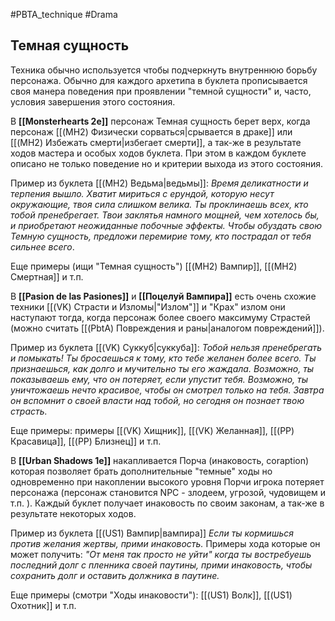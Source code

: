 #PBTA_technique #Drama 
## Темная сущность
Техника обычно используется чтобы подчеркнуть внутреннюю борьбу персонажа.
Обычно для каждого архетипа в буклета прописывается своя манера поведения при проявлении "темной сущности" и, часто, условия завершения этого состояния.


В **[[Monsterhearts 2e]]** персонаж Темная сущность берет верх, когда персонаж [[(MH2) Физически сорваться|срывается в драке]] или [[(MH2) Избежать смерти|избегает смерти]], а так-же в результате ходов мастера и особых ходов буклета. При этом в каждом буклете описано не только поведение но и критерии выхода из этого состояния. 

Пример из буклета [[(MH2) Ведьма|ведьмы]]:
  *Время деликатности и терпения вышло. Хватит мириться с ерундой, которую несут окружающие, твоя сила слишком велика. Ты проклинаешь всех, кто тобой пренебрегает. Твои заклятья намного мощней, чем хотелось бы, и приобретают неожиданные побочные эффекты. Чтобы обуздать свою Темную сущность, предложи перемирие тому, кто пострадал от тебя сильнее всего*.

Еще примеры (ищи "Темная сущность") [[(MH2) Вампир]], [[(MH2) Смертная]] и т.п.



В **[[Pasion de las Pasiones]]** и **[[Поцелуй Вампира]]** есть очень схожие техники [[(VK) Страсти и Изломы|"Излом"]] и "Крах" излом они наступают тогда, когда персонаж более своего максимуму Страстей (можно считать [[(PbtA) Повреждения и раны|аналогом повреждений]]). 

Пример из буклета [[(VK) Суккуб|суккуба]]:
  *Тобой нельзя пренебрегать и помыкать! Ты бросаешься к тому, кто  тебе желанен более всего. Ты признаешься, как долго и мучительно  ты его жаждала. Возможно, ты показываешь ему, что он потеряет,  если упустит тебя. Возможно, ты уничтожаешь нечто красивое,  чтобы он смотрел только на тебя. Завтра он вспомнит о своей  власти над тобой, но сегодня он познает твою страсть.*

Еще примеры: примеры [[(VK) Хищник]], [[(VK) Желанная]], [[(PP) Красавица]], [[(PP) Близнец]] и т.п.



В **[[Urban Shadows 1e]]** накапливается Порча (инаковость, coraption) которая позволяет брать дополнительные "темные" ходы но одновременно при накоплении высокого уровня Порчи игрока потеряет персонажа (персонаж становится NPC - злодеем, угрозой, чудовищем и т.п. ). Каждый буклет получает инаковость по своим законам, а так-же в результате некоторых ходов. 

Пример из буклета [[(US1) Вампир|вампира]]
  *Если ты кормишься против желания жертвы, прими инаковость.* 
Примеры хода которые он может получить:
  *"От меня так просто не уйти"*
  *когда ты востребуешь последний долг с пленника своей паутины, прими инаковость, чтобы сохранить долг и оставить должника в паутине.* 

Еще примеры (смотри "Ходы инаковости"): [[(US1) Волк]], [[(US1) Охотник]] и т.п.